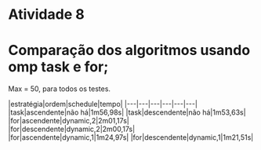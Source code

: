# Atividade 8
# Comparação dos algoritmos usando omp task e for;
Max = 50, para todos os testes.

|estratégia|ordem|schedule|tempo|
|---|---|---|---|---|---|
|task|ascendente|não há|1m56,98s|
|task|descendente|não há|1m53,63s|
|for|ascendente|dynamic,2|2m01,17s|
|for|descendente|dynamic,2|2m00,17s|
|for|ascendente|dynamic,1|1m24,97s|
|for|descendente|dynamic,1|1m21,51s|